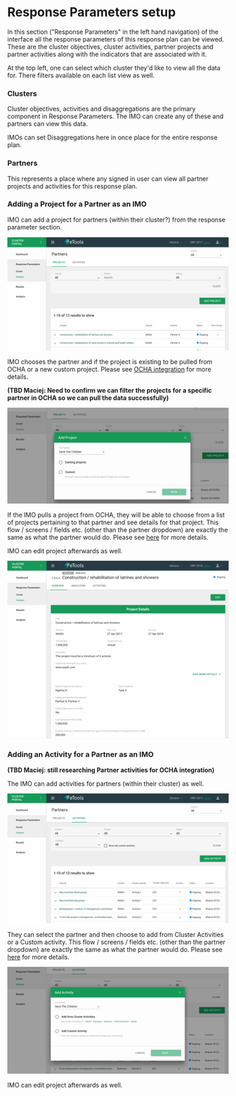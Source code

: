 # Response Parameters setup

In this section \("Response Parameters" in the left hand navigation\) of the interface all the response parameters of this response plan can be viewed. These are the cluster objectives, cluster activities, partner projects and partner activities along with the indicators that are associated with it.

At the top left, one can select which cluster they'd like to view all the data for. There filters available on each list view as well.

### Clusters

Cluster objectives, activities and disaggregations are the primary component in Response Parameters. The IMO can create any of these and partners can view this data.

IMOs can set Disaggregations here in once place for the entire response plan.

### Partners

This represents a place where any signed in user can view all partner projects and activities for this response plan.

### Adding a Project for a Partner as an IMO

IMO can add a project for partners \(within their cluster?\) from the response parameter section.

![](../../.gitbook/assets/screen-shot-2018-03-06-at-12.13.34-pm.png)

IMO chooses the partner and if the project is existing to be pulled from OCHA or a new custom project. Please see [OCHA integration](ocha-integration.md) for more details.

**\(TBD Maciej: Need to confirm we can filter the projects for a specific partner in OCHA so we can pull the data successfully\)**

![](../../.gitbook/assets/screen-shot-2018-03-06-at-12.13.18-pm.png)

If the IMO pulls a project from OCHA, they will be able to choose from a list of projects pertaining to that partner and see details for that project. This flow / screens / fields etc. \(other than the partner dropdown\) are exactly the same as what the partner would do. Please see [here](planning-your-action-as-a-partner.md) for more details.

IMO can edit project afterwards as well.

![](../../.gitbook/assets/screen-shot-2018-03-06-at-12.10.02-pm.png)

### Adding an Activity for a Partner as an IMO



**\(TBD Maciej: still researching Partner activities for OCHA integration\)**

The IMO can add activities for partners \(within their cluster\) as well.

![](../../.gitbook/assets/screen-shot-2018-03-06-at-12.20.37-pm.png)

They can select the partner and then choose to add from Cluster Activities or a Custom activity. This flow / screens / fields etc. \(other than the partner dropdown\) are exactly the same as what the partner would do. Please see [here](planning-your-action-as-a-partner.md) for more details.

![](../../.gitbook/assets/screen-shot-2018-03-06-at-12.22.44-pm.png)

IMO can edit project afterwards as well.

 



